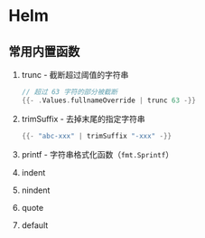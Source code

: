 # Helm



## 常用内置函数

1. trunc - 截断超过阈值的字符串

   ```go
   // 超过 63 字符的部分被截断
   {{- .Values.fullnameOverride | trunc 63 -}}
   ```

2. trimSuffix - 去掉末尾的指定字符串

   ```go
   {{- "abc-xxx" | trimSuffix "-xxx" -}}
   ```

3. printf - 字符串格式化函数（`fmt.Sprintf`）

4. indent

5. nindent

6. quote

7. default